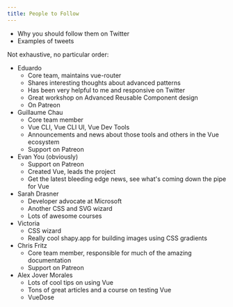 ```yaml
---
title: People to Follow
---
```

- Why you should follow them on Twitter
- Examples of tweets

Not exhaustive, no particular order:
- Eduardo
  - Core team, maintains vue-router
  - Shares interesting thoughts about advanced patterns
  - Has been very helpful to me and responsive on Twitter
  - Great workshop on Advanced Reusable Component design
  - On Patreon
- Guillaume Chau
  - Core team member
  - Vue CLI, Vue CLI UI, Vue Dev Tools
  - Announcements and news about those tools and others in the Vue ecosystem
  - Support on Patreon
- Evan You (obviously)
  - Support on Patreon
  - Created Vue, leads the project
  - Get the latest bleeding edge news, see what's coming down the pipe for Vue
- Sarah Drasner
  - Developer advocate at Microsoft
  - Another CSS and SVG wizard
  - Lots of awesome courses
- Victoria
  - CSS wizard
  - Really cool shapy.app for building images using CSS gradients
- Chris Fritz
  - Core team member, responsible for much of the amazing documentation
  - Support on Patreon
- Alex Jover Morales
  - Lots of cool tips on using Vue
  - Tons of great articles and a course on testing Vue
  - VueDose

